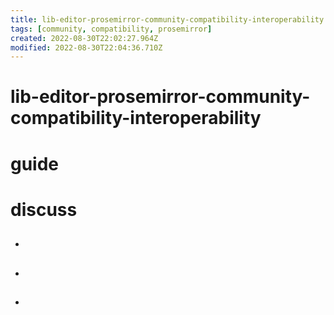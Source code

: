 ```yaml
---
title: lib-editor-prosemirror-community-compatibility-interoperability
tags: [community, compatibility, prosemirror]
created: 2022-08-30T22:02:27.964Z
modified: 2022-08-30T22:04:36.710Z
---
```


# lib-editor-prosemirror-community-compatibility-interoperability

# guide

# discuss
- ## 

- ## 

- ## 
